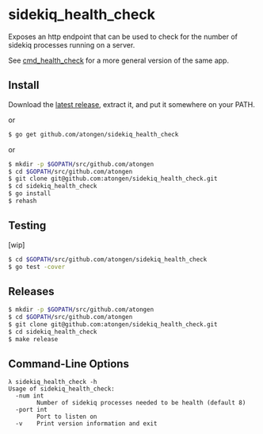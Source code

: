 # sidekiq_health_check

Exposes an http endpoint that can be used to check for the number of sidekiq processes
running on a server.

See [cmd_health_check](https://github.com/atongen/cmd_health_check) for a more general version of the same app.

## Install

Download the [latest release](https://github.com/atongen/sidekiq_health_check/releases), extract it,
and put it somewhere on your PATH.

or

```sh
$ go get github.com/atongen/sidekiq_health_check
```

or

```sh
$ mkdir -p $GOPATH/src/github.com/atongen
$ cd $GOPATH/src/github.com/atongen
$ git clone git@github.com:atongen/sidekiq_health_check.git
$ cd sidekiq_health_check
$ go install
$ rehash
```

## Testing

[wip]

```sh
$ cd $GOPATH/src/github.com/atongen/sidekiq_health_check
$ go test -cover
```

## Releases

```sh
$ mkdir -p $GOPATH/src/github.com/atongen
$ cd $GOPATH/src/github.com/atongen
$ git clone git@github.com:atongen/sidekiq_health_check.git
$ cd sidekiq_health_check
$ make release
```

## Command-Line Options

```
λ sidekiq_health_check -h
Usage of sidekiq_health_check:
  -num int
        Number of sidekiq processes needed to be health (default 8)
  -port int
        Port to listen on
  -v    Print version information and exit
```
